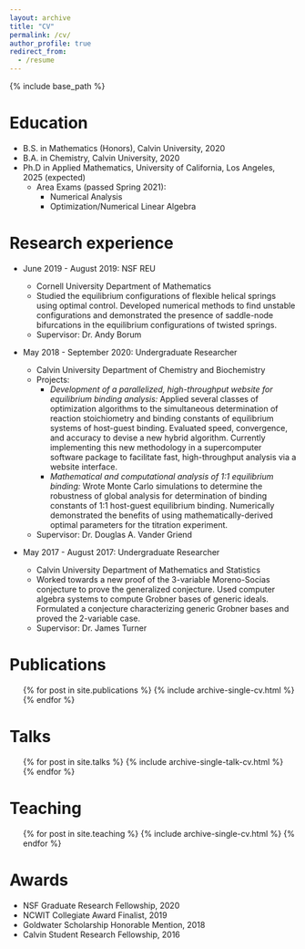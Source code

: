```yaml
---
layout: archive
title: "CV"
permalink: /cv/
author_profile: true
redirect_from:
  - /resume
---
```


{% include base_path %}

Education
======
* B.S. in Mathematics (Honors), Calvin University, 2020
* B.A. in Chemistry, Calvin University, 2020
* Ph.D in Applied Mathematics, University of California, Los Angeles, 2025 (expected)
  * Area Exams (passed Spring 2021):
    * Numerical Analysis
    * Optimization/Numerical Linear Algebra

Research experience
======
* June 2019 - August 2019: NSF REU
  * Cornell University Department of Mathematics
  * Studied the equilibrium configurations of flexible helical springs using optimal control. Developed numerical methods to find unstable configurations and demonstrated the presence of saddle-node bifurcations in the equilibrium configurations of twisted springs.
  * Supervisor: Dr. Andy Borum

* May 2018 - September 2020: Undergraduate Researcher
  * Calvin University Department of Chemistry and Biochemistry
  * Projects:
    * _Development of a parallelized, high-throughput website for equilibrium binding analysis:_ Applied several classes of optimization algorithms to the simultaneous determination of reaction stoichiometry and binding constants of equilibrium systems of host-guest binding. Evaluated speed, convergence, and accuracy to devise a new hybrid algorithm. Currently implementing this new methodology in a supercomputer software package to facilitate fast, high-throughput analysis via a website interface.
    * _Mathematical and computational analysis of 1:1 equilibrium binding:_ Wrote Monte Carlo simulations to determine the robustness of global analysis for determination of binding constants of 1:1 host-guest equilibrium binding. Numerically demonstrated the benefits of using mathematically-derived optimal parameters for the titration experiment.
  * Supervisor: Dr. Douglas A. Vander Griend

* May 2017 - August 2017: Undergraduate Researcher
  * Calvin University Department of Mathematics and Statistics
  * Worked towards a new proof of the 3-variable Moreno-Socias conjecture to prove the generalized conjecture. Used computer algebra systems to compute Grobner bases of generic ideals. Formulated a conjecture characterizing generic Grobner bases and proved the 2-variable case.
  * Supervisor: Dr. James Turner

<!-- Skills
======
* Skill 1
* Skill 2
  * Sub-skill 2.1
  * Sub-skill 2.2
  * Sub-skill 2.3
* Skill 3 -->

Publications
======
  <ul>{% for post in site.publications %}
    {% include archive-single-cv.html %}
  {% endfor %}</ul>

Talks
======
  <ul>{% for post in site.talks %}
    {% include archive-single-talk-cv.html %}
  {% endfor %}</ul>

Teaching
======
  <ul>{% for post in site.teaching %}
    {% include archive-single-cv.html %}
  {% endfor %}</ul>

Awards
======
* NSF Graduate Research Fellowship, 2020
* NCWIT Collegiate Award Finalist, 2019
* Goldwater Scholarship Honorable Mention, 2018
* Calvin Student Research Fellowship, 2016
